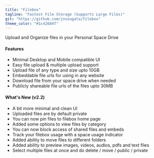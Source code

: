 ```yaml
---
title: "Filebox"
tagline: "Fastest File Storage (Supports Large Files)"
git: "https://github.com/jnsougata/filebox"
theme_color: "#1c42684f"
---
```


Upload and Organize files in your Personal Space Drive

#### Features

- Minimal Desktop and Mobile compatible UI
- Easy file upload & multiple upload support
- Upload file of any type and size upto 10GB
- Embeddable file urls for using in any website
- Download file from your space drive when needed
- Publicly shareable file urls of the files upto 30MB 

#### What's New (v2.2)

- A bit more minimal and clean UI
- Uploaded files are by default private
- You can now pin files to filebox home page 
- Added some options to view files by category
- You can now block access of shared files and embeds
- Track your filebox usage with a space usage indicator
- Added ability to move files to different folders
- Added ability to preview images, videos, audios, pdfs and text files
- Select multiple files at once and do delete / move / public / private 

  